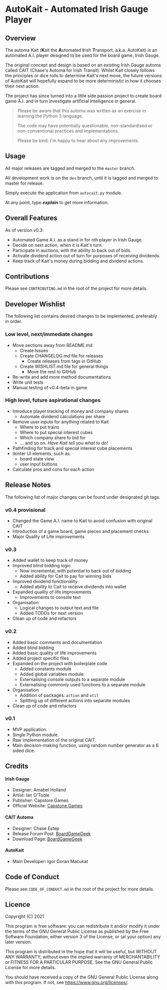 # AutoKait - Automated Irish Gauge Player

## Overview

The automa Kait (**K**ait the **A**utomated **I**rish **T**ransport, a.k.a. AutoKait) is an automated A.I. player
designed to be used for the board game, Irish Gauge.

The original concept and design is based on an existing Irish Gauge automa called CAIT (Chase's Automa for Irish
Transit). Whilst Kait closely follows the principles or dice rolls to determine Kait's next move, the future versions of
AutoKait will hopefully expand to be more deterministic in how it chooses their next action.

The project has since turned into a little side passion project to create board game A.I. and in turn investigate
artificial intelligence in general.

> Please be aware that this automa was written as an exercise in learning the Python 3 language.
>
> The code may have potentially questionable, non-standardised or non-conventional practices and implementations.
>
> Please be kind. I'm happy to hear about any improvements.

## Usage

All major releases are tagged and merged to the `master` branch.

All development work is on the `dev` branch, until it is tagged and merged to master for release.

Simply execute the application from `autocait.py` module.

At any point, type **_explain_** to get more information.

## Overall Features

As of version v0.3:

- Automated Game A.I. as a stand in for nth player in Irish Gauge.
- Decide on next action, when it is Kait's turn.
- Participate in auctions, with the ability to back out of bids.
- Activate dividend action out of turn for purposes of receiving dividends.
- Keep track of Kait's money during bidding and dividend actions.

## Contributions

Please see `CONTRIBUTING.md` in the root of the project for more details.

## Developer Wishlist

The following list contains desired changes to be implemented, preferably in order.

### Low level, next/immediate changes

* Move sections away from README.md
  * Create Issues
  * Create CHANGELOG.md file for releases
    * Create releases from tags in GitHub
  * Create WISHLIST.md file for general things
    * Move the rest to GitHub
* Re-write and add more method documentations
* Write unit tests
* Manual testing of v0.4-beta in game

### High level, future aspirational changes

* Introduce player tracking of money and company shares
    * Automate dividend calculations per share
* Remove user inputs for anything related to Kait
    * Where to put trains
    * Where to put special interest cubes
    * Which company share to bid for
    * ... and so on. _Have Kait tell you what to do!_
* Pathfinding for track and special interest cube placements
* tkinter UI elements, such as:
    * board state view
    * user input buttons
* Calculate pros and cons for each action

## Release Notes

The following list of major changes can be found under designated git tags.

### v0.4 provisional

- Changed the Game A.I. name to Kait to avoid confusion with original CAIT
- Introduction of a game board, game pieces and placement checks
- Major Quality of Life improvements

### v0.3

- Added wallet to keep track of money
- Improved blind bidding logic
    - Now incremental, with potential to back out of bidding
    - Added ability for Cait to pay for winning bids
- Improved dividend functionality
    - Added ability to Cait to receive dividends into wallet
- Expanded quality of life improvements
    - Improvements to console text
- Organisation
    - Logical changes to output text and file
    - Added TODOs for next version
- Clean up of code and refactors

### v0.2

- Added basic comments and documentation
- Added blind bidding
- Added basic quality of life improvements
- Added project specific files
- Expanded on the project with boilerplate code
    - Added constants module
    - Added global variables module
    - Externalising console outputs to a separate module
    - Externalising commonly used functions to a separate module
- Organisation
    - Addition of packages: `action` and `util`
    - Splitting up of different actions into separate modules
- Clean up of code and refactors

### v0.1

- MVP application.
- Single Python module.
- Raw implementation of the original CAIT.
- Main decision-making function, using random number generator as a 6 sided dice.

## Credits

#### Irish Gauge

* Designer: Amabel Holland
* Artist: Ian O'Toole
* Publisher: Capstore Games
* Official Website: [Capstone Games](https://capstone-games.com/board-games/irish-gauge/)

#### CAIT Automa

* Designer: Chase Estep
* Release Forum Post: [BoardGameGeek](https://boardgamegeek.com/thread/2321313/cait-irish-gauge-automa-solo-or-2p-games)
* Download Page: [BoardGameGeek](https://boardgamegeek.com/filepage/192125/cait-automa)

#### AutoKait

* Main Developer: Igor Goran Mačukat

## Code of Conduct

Please see `CODE_OF_CONDUCT.md` in the root of the project for more details.

## Licence

Copyright (C) 2021

This program is free software: you can redistribute it and/or modify it under the terms of the GNU General Public
License as published by the Free Software Foundation, either version 3 of the License, or (at your option) any later
version.

This program is distributed in the hope that it will be useful, but WITHOUT ANY WARRANTY; without even the implied
warranty of MERCHANTABILITY or FITNESS FOR A PARTICULAR PURPOSE. See the GNU General Public License for more details.

You should have received a copy of the GNU General Public License along with this program. If not,
see <https://www.gnu.org/licenses/>.
